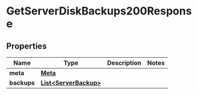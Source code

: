 

# GetServerDiskBackups200Response


## Properties

| Name | Type | Description | Notes |
|------------ | ------------- | ------------- | -------------|
|**meta** | [**Meta**](Meta.md) |  |  |
|**backups** | [**List&lt;ServerBackup&gt;**](ServerBackup.md) |  |  |



